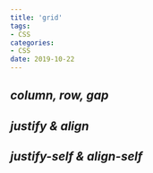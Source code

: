 ```yaml
---
title: 'grid'
tags:
- CSS
categories:
- CSS
date: 2019-10-22
---
```


## ***column, row, gap***

<CSS-grid-GridOne></CSS-grid-GridOne>

## ***justify & align***

<CSS-grid-GridTwo></CSS-grid-GridTwo>

## ***justify-self & align-self***

<CSS-grid-GridThree></CSS-grid-GridThree>